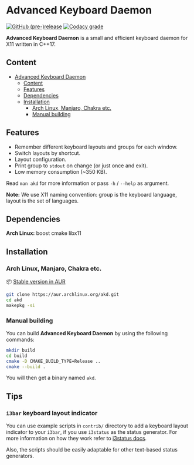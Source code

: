 # Advanced Keyboard Daemon

[![GitHub (pre-)release](https://img.shields.io/github/release/Shatur95/akd/all.svg)](https://github.com/Shatur95/akd/releases)
[![Codacy grade](https://img.shields.io/codacy/grade/6a80ccb47c11497c8e89efa52d5714b7.svg)](https://app.codacy.com/project/Shatur95/akd/dashboard)

**Advanced Keyboard Daemon** is a small and efficient keyboard daemon for X11 written in C++17.

## Content

- [Advanced Keyboard Daemon](#advanced-keyboard-daemon)
  - [Content](#content)
  - [Features](#features)
  - [Dependencies](#dependencies)
  - [Installation](#installation)
    - [Arch Linux, Manjaro, Chakra etc.](#arch-linux-manjaro-chakra-etc)
    - [Manual building](#manual-building)

## Features

- Remember different keyboard layouts and groups for each window.
- Switch layouts by shortcut.
- Layout configuration.
- Print group to `stdout` on change (or just once and exit).
- Low memory consumption (~350 KB).

Read `man akd` for more information or pass `-h` / `--help` as argument.

**Note:** We use X11 naming convention: group is the keyboard language, layout is the set of languages.

## Dependencies

**Arch Linux:** boost cmake libx11

## Installation

### Arch Linux, Manjaro, Chakra etc.

:package: [Stable version in AUR](https://aur.archlinux.org/packages/akd)

```bash
git clone https://aur.archlinux.org/akd.git
cd akd
makepkg -si
```

### Manual building

You can build **Advanced Keyboard Daemon** by using the following commands:

```bash
mkdir build
cd build
cmake -D CMAKE_BUILD_TYPE=Release ..
cmake --build .
```

You will then get a binary named `akd`.

## Tips

### `i3bar` keyboard layout indicator

You can use example scripts in `contrib/` directory to add a keyboard layout indicator to your `i3bar`, if you use `i3status` as the status generator. For more information on how they work refer to [i3status docs](https://i3wm.org/docs/i3status.html).

Also, the scripts should be easily adaptable for other text-based status generators.
